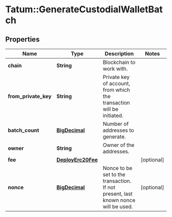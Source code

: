 # Tatum::GenerateCustodialWalletBatch

## Properties
Name | Type | Description | Notes
------------ | ------------- | ------------- | -------------
**chain** | **String** | Blockchain to work with. | 
**from_private_key** | **String** | Private key of account, from which the transaction will be initiated. | 
**batch_count** | [**BigDecimal**](BigDecimal.md) | Number of addresses to generate. | 
**owner** | **String** | Owner of the addresses. | 
**fee** | [**DeployErc20Fee**](DeployErc20Fee.md) |  | [optional] 
**nonce** | [**BigDecimal**](BigDecimal.md) | Nonce to be set to the transaction. If not present, last known nonce will be used. | [optional] 


